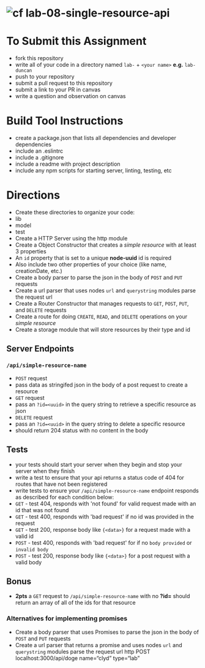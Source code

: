 ![cf](https://i.imgur.com/7v5ASc8.png) lab-08-single-resource-api
======


# To Submit this Assignment
  * fork this repository
  * write all of your code in a directory named `lab-` + `<your name>` **e.g.** `lab-duncan`
  * push to your repository
  * submit a pull request to this repository
  * submit a link to your PR in canvas
  * write a question and observation on canvas

# Build Tool Instructions
* create a package.json that lists all dependencies and developer dependencies
* include an .eslintrc
* include a .gitignore
* include a readme with project description
* include any npm scripts for starting server, linting, testing, etc

# Directions
* Create these directories to organize your code:
 * lib
 * model
 * test
* Create a HTTP Server using the http module
* Create a Object Constructor that creates a _simple resource_ with at least 3 properties
 * An `id` property that is set to a unique **node-uuid** id is required
 * Also include two other properties of your choice (like name, creationDate, etc.)
* Create a body parser to parse the json in the body of `POST` and `PUT` requests
* Create a url parser that uses nodes `url` and `querystring` modules parse the request url
* Create a Router Constructor that manages requests to `GET`, `POST`, `PUT`, and `DELETE` requests
* Create a route for doing `CREATE`, `READ`, and `DELETE` operations on your _simple resource_
* Create a storage module that will store resources by their type and id

## Server Endpoints
### `/api/simple-resource-name`
* `POST` request
 * pass data as stringifed json in the body of a post request to create a resource
* `GET` request
 * pass an `?id=<uuid>` in the query string to retrieve a specific resource as json
* `DELETE` request
 * pass an `?id=<uuid>` in the query string to delete a specific resource
 * should return 204 status with no content in the body

## Tests
* your tests should start your server when they begin and stop your server when they finish
* write a test to ensure that your api returns a status code of 404 for routes that have not been registered
* write tests to ensure your `/api/simple-resource-name` endpoint responds as described for each condition below:
 * `GET` - test 404, responds with 'not found' for valid request made with an id that was not found
 * `GET` - test 400, responds with 'bad request' if no id was provided in the request
 * `GET` - test 200, response body like `{<data>}` for a request made with a valid id
 * `POST` - test 400, responds with 'bad request' for if no `body provided` or `invalid body`
 * `POST` - test 200, response body like  `{<data>}` for a post request with a valid body

## Bonus
* **2pts** a `GET` request to `/api/simple-resource-name` with no **?id=** should return an array of all of the ids for that resource

### Alternatives for implementing promises
* Create a body parser that uses Promises to parse the json in the body of `POST` and `PUT` requests
* Create a url parser that returns a promise and uses nodes `url` and `querystring` modules parse the request url
http POST localhost:3000/api/doge name=“clyd” type=“lab”
